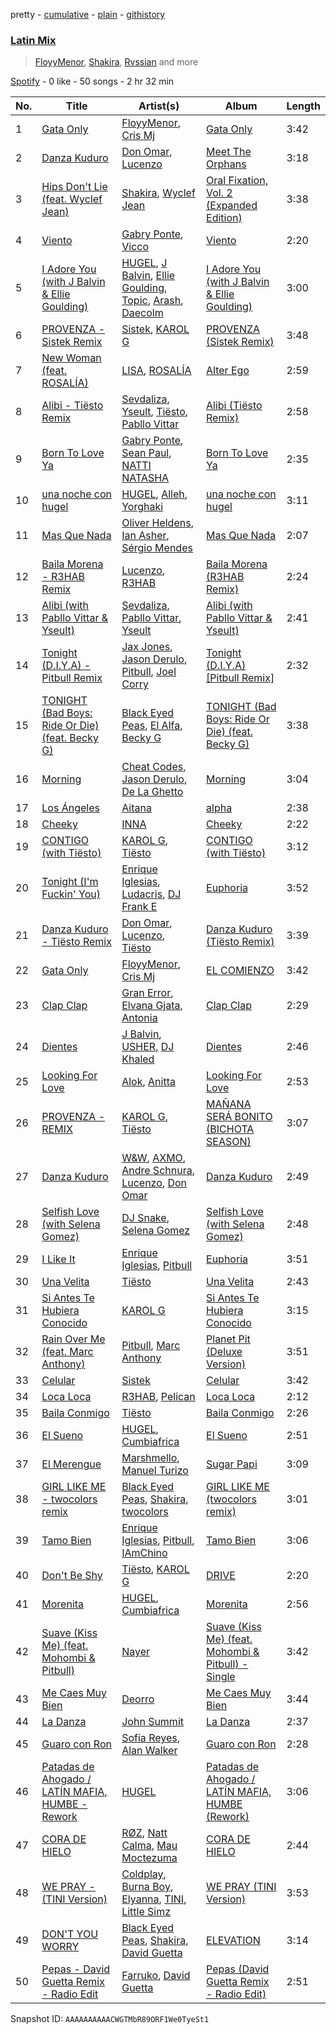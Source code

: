 pretty - [cumulative](/playlists/cumulative/37i9dQZF1EQmK1rjZuPGDt.md) - [plain](/playlists/plain/37i9dQZF1EQmK1rjZuPGDt) - [githistory](https://github.githistory.xyz/mdn522/spotify-playlist-archive/blob/main/playlists/plain/37i9dQZF1EQmK1rjZuPGDt)

### [Latin Mix](https://open.spotify.com/playlist/37i9dQZF1EQmK1rjZuPGDt)

> <a href=spotify:playlist:37i9dQZF1EIY2YWrggB9aV>FloyyMenor</a>, <a href=spotify:playlist:37i9dQZF1EIZdFHPjFQhbv>Shakira</a>, <a href=spotify:playlist:37i9dQZF1EIVbHGTWZtRzS>Rvssian</a> and more

[Spotify](https://open.spotify.com/user/spotify) - 0 like - 50 songs - 2 hr 32 min

| No. | Title | Artist(s) | Album | Length |
|---|---|---|---|---|
| 1 | [Gata Only](https://open.spotify.com/track/6XjDF6nds4DE2BBbagZol6) | [FloyyMenor](https://open.spotify.com/artist/7CvTknweLr9feJtRGrpDBy), [Cris Mj](https://open.spotify.com/artist/1Yj5Xey7kTwvZla8sqdsdE) | [Gata Only](https://open.spotify.com/album/5tSQtQGkrCJx3hoQxmLgfM) | 3:42 |
| 2 | [Danza Kuduro](https://open.spotify.com/track/2a1o6ZejUi8U3wzzOtCOYw) | [Don Omar](https://open.spotify.com/artist/33ScadVnbm2X8kkUqOkC6Z), [Lucenzo](https://open.spotify.com/artist/5bv5RplEOwdCvhq0EILh9E) | [Meet The Orphans](https://open.spotify.com/album/6mGDfbDErYIJsmSewvccWm) | 3:18 |
| 3 | [Hips Don't Lie \(feat\. Wyclef Jean\)](https://open.spotify.com/track/3ZFTkvIE7kyPt6Nu3PEa7V) | [Shakira](https://open.spotify.com/artist/0EmeFodog0BfCgMzAIvKQp), [Wyclef Jean](https://open.spotify.com/artist/7aBzpmFXB4WWpPl2F7RjBe) | [Oral Fixation, Vol\. 2 \(Expanded Edition\)](https://open.spotify.com/album/5ppnlEoj4HdRRdRihnY3jU) | 3:38 |
| 4 | [Viento](https://open.spotify.com/track/4OIJAOZkj6ChEvSIzUKDmQ) | [Gabry Ponte](https://open.spotify.com/artist/5ENS85nZShljwNgg4wFD7D), [Vicco](https://open.spotify.com/artist/2z1MpPojFcvxYcEAx0lT6w) | [Viento](https://open.spotify.com/album/33HL0gjp6NMr4Yn9skMj4s) | 2:20 |
| 5 | [I Adore You \(with J Balvin & Ellie Goulding\)](https://open.spotify.com/track/03L6HaDf0AFmlsHhq7Ewoi) | [HUGEL](https://open.spotify.com/artist/5PlfkPxwCpRRWQJBxCa0By), [J Balvin](https://open.spotify.com/artist/1vyhD5VmyZ7KMfW5gqLgo5), [Ellie Goulding](https://open.spotify.com/artist/0X2BH1fck6amBIoJhDVmmJ), [Topic](https://open.spotify.com/artist/0u6GtibW46tFX7koQ6uNJZ), [Arash](https://open.spotify.com/artist/7hQmAXAzWI6D350VTgkKTG), [Daecolm](https://open.spotify.com/artist/1IFAU4mznUcfPVP9z2c24N) | [I Adore You \(with J Balvin & Ellie Goulding\)](https://open.spotify.com/album/7AcEvOjGlIzl1P9EDrOooc) | 3:00 |
| 6 | [PROVENZA \- Sistek Remix](https://open.spotify.com/track/2SYfJeselsgIJ1yK0NgCto) | [Sistek](https://open.spotify.com/artist/7AfIBbjDpPR6FlLWLsAcHu), [KAROL G](https://open.spotify.com/artist/790FomKkXshlbRYZFtlgla) | [PROVENZA \(Sistek Remix\)](https://open.spotify.com/album/2pbds46rDlZp6BjwcOi7vl) | 3:48 |
| 7 | [New Woman \(feat\. ROSALÍA\)](https://open.spotify.com/track/5UmfBGfRJgjZ8CdhgffabQ) | [LISA](https://open.spotify.com/artist/5L1lO4eRHmJ7a0Q6csE5cT), [ROSALÍA](https://open.spotify.com/artist/7ltDVBr6mKbRvohxheJ9h1) | [Alter Ego](https://open.spotify.com/album/5eoWRkeplmcCL97afSMJVm) | 2:59 |
| 8 | [Alibi \- Tiësto Remix](https://open.spotify.com/track/28mTF5uRWpndySLabPPTZL) | [Sevdaliza](https://open.spotify.com/artist/5MraexJKZDrQYzS98kNwie), [Yseult](https://open.spotify.com/artist/1QsdzIKkTT5gDFj8GB1cIX), [Tiësto](https://open.spotify.com/artist/2o5jDhtHVPhrJdv3cEQ99Z), [Pabllo Vittar](https://open.spotify.com/artist/6tzRZ39aZlNqlUzQlkuhDV) | [Alibi \(Tiësto Remix\)](https://open.spotify.com/album/2Zh6Oz9pR5zYF3vEno5jV5) | 2:58 |
| 9 | [Born To Love Ya](https://open.spotify.com/track/5Nwh8kghoqebxmco5ZWbDt) | [Gabry Ponte](https://open.spotify.com/artist/5ENS85nZShljwNgg4wFD7D), [Sean Paul](https://open.spotify.com/artist/3Isy6kedDrgPYoTS1dazA9), [NATTI NATASHA](https://open.spotify.com/artist/1GDbiv3spRmZ1XdM1jQbT7) | [Born To Love Ya](https://open.spotify.com/album/4dx4jGH35HYUcRT6vNQjPo) | 2:35 |
| 10 | [una noche con hugel](https://open.spotify.com/track/2iamvJ8dFSfapKYEtEYFun) | [HUGEL](https://open.spotify.com/artist/5PlfkPxwCpRRWQJBxCa0By), [Alleh](https://open.spotify.com/artist/3DeOmVSmpv7WknXoo1OS8p), [Yorghaki](https://open.spotify.com/artist/4eq1q0o9XPyNq9RG3fNDD1) | [una noche con hugel](https://open.spotify.com/album/2TWRbmPRKGGp3iiREkKyjT) | 3:11 |
| 11 | [Mas Que Nada](https://open.spotify.com/track/6yW6Q8ZPgDBQA1yHWL4Jmh) | [Oliver Heldens](https://open.spotify.com/artist/5nki7yRhxgM509M5ADlN1p), [Ian Asher](https://open.spotify.com/artist/5IrxhrMyvZxzgPYrC9j2km), [Sérgio Mendes](https://open.spotify.com/artist/65c5si0ePAwkOCn4M35Ho7) | [Mas Que Nada](https://open.spotify.com/album/44wLGCkvr83VxYsioCROFf) | 2:07 |
| 12 | [Baila Morena \- R3HAB Remix](https://open.spotify.com/track/4nQt8jf7YtvFFNoTI2uE2Y) | [Lucenzo](https://open.spotify.com/artist/5bv5RplEOwdCvhq0EILh9E), [R3HAB](https://open.spotify.com/artist/6cEuCEZu7PAE9ZSzLLc2oQ) | [Baila Morena \(R3HAB Remix\)](https://open.spotify.com/album/2OgaEdrn242dNwscn4cGzv) | 2:24 |
| 13 | [Alibi \(with Pabllo Vittar & Yseult\)](https://open.spotify.com/track/5496lks6V3fh1mZAB6IAap) | [Sevdaliza](https://open.spotify.com/artist/5MraexJKZDrQYzS98kNwie), [Pabllo Vittar](https://open.spotify.com/artist/6tzRZ39aZlNqlUzQlkuhDV), [Yseult](https://open.spotify.com/artist/1QsdzIKkTT5gDFj8GB1cIX) | [Alibi \(with Pabllo Vittar & Yseult\)](https://open.spotify.com/album/2m0euKZUDcoyEXHIS5MFCq) | 2:41 |
| 14 | [Tonight \(D.I.Y.A\) \- Pitbull Remix](https://open.spotify.com/track/5tLCZ73pEFUzxEd1W4DeCs) | [Jax Jones](https://open.spotify.com/artist/4Q6nIcaBED8qUel8bBx6Cr), [Jason Derulo](https://open.spotify.com/artist/07YZf4WDAMNwqr4jfgOZ8y), [Pitbull](https://open.spotify.com/artist/0TnOYISbd1XYRBk9myaseg), [Joel Corry](https://open.spotify.com/artist/6DgP9otnZw5z6daOntINxp) | [Tonight \(D.I.Y.A\) \[Pitbull Remix\]](https://open.spotify.com/album/0EIZb3DTMZlZt2FLndqpSY) | 2:32 |
| 15 | [TONIGHT \(Bad Boys: Ride Or Die\) \(feat\. Becky G\)](https://open.spotify.com/track/237t7ZswmEnZChpNZ0zscx) | [Black Eyed Peas](https://open.spotify.com/artist/1yxSLGMDHlW21z4YXirZDS), [El Alfa](https://open.spotify.com/artist/2oQX8QiMXOyuqbcZEFsZfm), [Becky G](https://open.spotify.com/artist/4obzFoKoKRHIphyHzJ35G3) | [TONIGHT \(Bad Boys: Ride Or Die\) \(feat\. Becky G\)](https://open.spotify.com/album/06OlGmd9PuKK8CXYw7xiEu) | 3:38 |
| 16 | [Morning](https://open.spotify.com/track/1KSknsaLLPqWKLlVRSu8BA) | [Cheat Codes](https://open.spotify.com/artist/7DMveApC7UnC2NPfPvlHSU), [Jason Derulo](https://open.spotify.com/artist/07YZf4WDAMNwqr4jfgOZ8y), [De La Ghetto](https://open.spotify.com/artist/3EiLUeyEcA6fbRPSHkG5kb) | [Morning](https://open.spotify.com/album/4D7zQeGF6jNh2zaJmvVnuu) | 3:04 |
| 17 | [Los Ángeles](https://open.spotify.com/track/0knbcslkZje0qdsqbd8jwj) | [Aitana](https://open.spotify.com/artist/7eLcDZDYHXZCebtQmVFL25) | [alpha](https://open.spotify.com/album/7itZH9cqWCweOqCGsjWlLx) | 2:38 |
| 18 | [Cheeky](https://open.spotify.com/track/7xePsiaOdxT9lkTck9Uv8t) | [INNA](https://open.spotify.com/artist/2w9zwq3AktTeYYMuhMjju8) | [Cheeky](https://open.spotify.com/album/6lLyrH0Und9dYATr4F9Pjh) | 2:22 |
| 19 | [CONTIGO \(with Tiësto\)](https://open.spotify.com/track/4UkUxO2WlKLc0Q1iEutGGh) | [KAROL G](https://open.spotify.com/artist/790FomKkXshlbRYZFtlgla), [Tiësto](https://open.spotify.com/artist/2o5jDhtHVPhrJdv3cEQ99Z) | [CONTIGO \(with Tiësto\)](https://open.spotify.com/album/2mKcYIgv7ItYDQXke3uprl) | 3:12 |
| 20 | [Tonight \(I'm Fuckin' You\)](https://open.spotify.com/track/3nMb7ToWIxYvmaIG20z6ux) | [Enrique Iglesias](https://open.spotify.com/artist/7qG3b048QCHVRO5Pv1T5lw), [Ludacris](https://open.spotify.com/artist/3ipn9JLAPI5GUEo4y4jcoi), [DJ Frank E](https://open.spotify.com/artist/4yt2wdqvcHygghx9iNUb6i) | [Euphoria](https://open.spotify.com/album/5JNhQFH8HMKQWP4SITzdoc) | 3:52 |
| 21 | [Danza Kuduro \- Tiësto Remix](https://open.spotify.com/track/7mdDd1a4TtNGqDW1lXc14o) | [Don Omar](https://open.spotify.com/artist/33ScadVnbm2X8kkUqOkC6Z), [Lucenzo](https://open.spotify.com/artist/5bv5RplEOwdCvhq0EILh9E), [Tiësto](https://open.spotify.com/artist/2o5jDhtHVPhrJdv3cEQ99Z) | [Danza Kuduro \(Tiësto Remix\)](https://open.spotify.com/album/6Kd4z1ibE3aDC6lXOs3eMV) | 3:39 |
| 22 | [Gata Only](https://open.spotify.com/track/2esZG2XFtuoWWA9AfDvSxy) | [FloyyMenor](https://open.spotify.com/artist/7CvTknweLr9feJtRGrpDBy), [Cris Mj](https://open.spotify.com/artist/1Yj5Xey7kTwvZla8sqdsdE) | [EL COMIENZO](https://open.spotify.com/album/6MikZBKCtKfPM4439yzBRz) | 3:42 |
| 23 | [Clap Clap](https://open.spotify.com/track/6vwWw8eyVwbzO3i5YqnPaU) | [Gran Error](https://open.spotify.com/artist/7ilnC3b4EuUuElf3cuStza), [Elvana Gjata](https://open.spotify.com/artist/6Cej574CUx7dHKuRHBPNp0), [Antonia](https://open.spotify.com/artist/4TLzMoEaUDkcAfIlY3Xhxn) | [Clap Clap](https://open.spotify.com/album/0q4yUDBYy1X76urz2RcWU7) | 2:29 |
| 24 | [Dientes](https://open.spotify.com/track/4vAMy0dxoyoIHGuIgKqcwm) | [J Balvin](https://open.spotify.com/artist/1vyhD5VmyZ7KMfW5gqLgo5), [USHER](https://open.spotify.com/artist/23zg3TcAtWQy7J6upgbUnj), [DJ Khaled](https://open.spotify.com/artist/0QHgL1lAIqAw0HtD7YldmP) | [Dientes](https://open.spotify.com/album/6GkydlRWHz1bNVuVV9cD9O) | 2:46 |
| 25 | [Looking For Love](https://open.spotify.com/track/2gol2X0eHr9XHvQLOi7fGS) | [Alok](https://open.spotify.com/artist/0NGAZxHanS9e0iNHpR8f2W), [Anitta](https://open.spotify.com/artist/7FNnA9vBm6EKceENgCGRMb) | [Looking For Love](https://open.spotify.com/album/48FCnfSreWk0y3jyyZjdx1) | 2:53 |
| 26 | [PROVENZA \- REMIX](https://open.spotify.com/track/7xHNDiHAqzjIKKeR8f5vhH) | [KAROL G](https://open.spotify.com/artist/790FomKkXshlbRYZFtlgla), [Tiësto](https://open.spotify.com/artist/2o5jDhtHVPhrJdv3cEQ99Z) | [MAÑANA SERÁ BONITO \(BICHOTA SEASON\)](https://open.spotify.com/album/0FqAaUEyKCyUNFE1uQPZ7i) | 3:07 |
| 27 | [Danza Kuduro](https://open.spotify.com/track/1z1WFjgfl2W1OaiLeIULmd) | [W&W](https://open.spotify.com/artist/2rTo8KIkBTFjQS7VvaKYQ4), [AXMO](https://open.spotify.com/artist/5QWt56OIzFSPRpD7VeRkbc), [Andre Schnura](https://open.spotify.com/artist/1kVBxbzTGmSjLrr3dPioHK), [Lucenzo](https://open.spotify.com/artist/5bv5RplEOwdCvhq0EILh9E), [Don Omar](https://open.spotify.com/artist/33ScadVnbm2X8kkUqOkC6Z) | [Danza Kuduro](https://open.spotify.com/album/0kl2hBWbTRfLWQ63zqMUG1) | 2:49 |
| 28 | [Selfish Love \(with Selena Gomez\)](https://open.spotify.com/track/3XoflnowYPFRPOh3uFvHcm) | [DJ Snake](https://open.spotify.com/artist/540vIaP2JwjQb9dm3aArA4), [Selena Gomez](https://open.spotify.com/artist/0C8ZW7ezQVs4URX5aX7Kqx) | [Selfish Love \(with Selena Gomez\)](https://open.spotify.com/album/0WvtxtkwXaFDLrmOl9mXDQ) | 2:48 |
| 29 | [I Like It](https://open.spotify.com/track/7HacCTm33hZYYN8DXpCYuG) | [Enrique Iglesias](https://open.spotify.com/artist/7qG3b048QCHVRO5Pv1T5lw), [Pitbull](https://open.spotify.com/artist/0TnOYISbd1XYRBk9myaseg) | [Euphoria](https://open.spotify.com/album/5JNhQFH8HMKQWP4SITzdoc) | 3:51 |
| 30 | [Una Velita](https://open.spotify.com/track/2KP7x5rt44zaTgcKBdLKkT) | [Tiësto](https://open.spotify.com/artist/2o5jDhtHVPhrJdv3cEQ99Z) | [Una Velita](https://open.spotify.com/album/3jYPfh3KxGy5wSndoME6BL) | 2:43 |
| 31 | [Si Antes Te Hubiera Conocido](https://open.spotify.com/track/6WatFBLVB0x077xWeoVc2k) | [KAROL G](https://open.spotify.com/artist/790FomKkXshlbRYZFtlgla) | [Si Antes Te Hubiera Conocido](https://open.spotify.com/album/5ylbxH7EqpsmHZCRuiYewS) | 3:15 |
| 32 | [Rain Over Me \(feat\. Marc Anthony\)](https://open.spotify.com/track/2cZrrQMjB63c0iIugYH9zS) | [Pitbull](https://open.spotify.com/artist/0TnOYISbd1XYRBk9myaseg), [Marc Anthony](https://open.spotify.com/artist/4wLXwxDeWQ8mtUIRPxGiD6) | [Planet Pit \(Deluxe Version\)](https://open.spotify.com/album/4rG0MhkU6UojACJxkMHIXB) | 3:51 |
| 33 | [Celular](https://open.spotify.com/track/28Dw5KTUvyauj8RZnc8r2N) | [Sistek](https://open.spotify.com/artist/7AfIBbjDpPR6FlLWLsAcHu) | [Celular](https://open.spotify.com/album/3kHP7PgLP8XL0iDOLOVbv5) | 3:42 |
| 34 | [Loca Loca](https://open.spotify.com/track/3JbxNrWdx6Di9I5E62vZzK) | [R3HAB](https://open.spotify.com/artist/6cEuCEZu7PAE9ZSzLLc2oQ), [Pelican](https://open.spotify.com/artist/2uzcKKlZZ4eIanI41raEZ8) | [Loca Loca](https://open.spotify.com/album/2ijafytsdehzweHgZKv2mm) | 2:12 |
| 35 | [Baila Conmigo](https://open.spotify.com/track/3KruoUtSkm84Az0bJunnxl) | [Tiësto](https://open.spotify.com/artist/2o5jDhtHVPhrJdv3cEQ99Z) | [Baila Conmigo](https://open.spotify.com/album/00RgZ3hZH9WpvBksu2hx5G) | 2:26 |
| 36 | [El Sueno](https://open.spotify.com/track/4DndSKZKWXbbBxi5lO4QUP) | [HUGEL](https://open.spotify.com/artist/5PlfkPxwCpRRWQJBxCa0By), [Cumbiafrica](https://open.spotify.com/artist/72zmP13MQQhZHt4Kl0FOTs) | [El Sueno](https://open.spotify.com/album/67oNtjg4DE8CMeOtqcEwV7) | 2:51 |
| 37 | [El Merengue](https://open.spotify.com/track/5KbBVSj6AJZ5662fO8EYFh) | [Marshmello](https://open.spotify.com/artist/64KEffDW9EtZ1y2vBYgq8T), [Manuel Turizo](https://open.spotify.com/artist/0tmwSHipWxN12fsoLcFU3B) | [Sugar Papi](https://open.spotify.com/album/4KNN5lVMc1EREJFlbppJqH) | 3:09 |
| 38 | [GIRL LIKE ME \- twocolors remix](https://open.spotify.com/track/19tO5sNxHHJcX7CUPMVykl) | [Black Eyed Peas](https://open.spotify.com/artist/1yxSLGMDHlW21z4YXirZDS), [Shakira](https://open.spotify.com/artist/0EmeFodog0BfCgMzAIvKQp), [twocolors](https://open.spotify.com/artist/7ACEUD7UsmmXrnj4OLt8f9) | [GIRL LIKE ME \(twocolors remix\)](https://open.spotify.com/album/1UKrd1cduH9EIC89bDnXRM) | 3:01 |
| 39 | [Tamo Bien](https://open.spotify.com/track/72RjC359lcwhf1cON9ppls) | [Enrique Iglesias](https://open.spotify.com/artist/7qG3b048QCHVRO5Pv1T5lw), [Pitbull](https://open.spotify.com/artist/0TnOYISbd1XYRBk9myaseg), [IAmChino](https://open.spotify.com/artist/0b2GL7Y02vu50qieoQmw1w) | [Tamo Bien](https://open.spotify.com/album/2K3vXTZjcuWR8H8LgvJ8Yk) | 3:06 |
| 40 | [Don't Be Shy](https://open.spotify.com/track/0v2Swij0g2VfvSq3c3uaG3) | [Tiësto](https://open.spotify.com/artist/2o5jDhtHVPhrJdv3cEQ99Z), [KAROL G](https://open.spotify.com/artist/790FomKkXshlbRYZFtlgla) | [DRIVE](https://open.spotify.com/album/1Pl9ZGXwayXPg5qRVpYo74) | 2:20 |
| 41 | [Morenita](https://open.spotify.com/track/0pIiCv0GdhtsOjCJ5Y7zHj) | [HUGEL](https://open.spotify.com/artist/5PlfkPxwCpRRWQJBxCa0By), [Cumbiafrica](https://open.spotify.com/artist/72zmP13MQQhZHt4Kl0FOTs) | [Morenita](https://open.spotify.com/album/4zMIwkKxRg5oo8ekxOKqHW) | 2:56 |
| 42 | [Suave \(Kiss Me\) \(feat\. Mohombi & Pitbull\)](https://open.spotify.com/track/77ePeF9L2QKvKrSsWpJXBF) | [Nayer](https://open.spotify.com/artist/1ruutHJcECI7cos2n5TqpO) | [Suave \(Kiss Me\) \(feat\. Mohombi & Pitbull\) \- Single](https://open.spotify.com/album/4UX2aOcTCIC1D17b0ApqKH) | 3:42 |
| 43 | [Me Caes Muy Bien](https://open.spotify.com/track/43fkBqA49nXFi3Ju4i4R6w) | [Deorro](https://open.spotify.com/artist/6VD4UEUPvtsemqD3mmTqCR) | [Me Caes Muy Bien](https://open.spotify.com/album/3nXfTqiKI0vkCxHZQj74O2) | 3:44 |
| 44 | [La Danza](https://open.spotify.com/track/6KNlhaeBrlHUsVItPrpkyn) | [John Summit](https://open.spotify.com/artist/7kNqXtgeIwFtelmRjWv205) | [La Danza](https://open.spotify.com/album/0u1tZn9C4Gcx3zdLQQjAFA) | 2:37 |
| 45 | [Guaro con Ron](https://open.spotify.com/track/09Hf0Ef5ViOn3o6BIrmNwM) | [Sofía Reyes](https://open.spotify.com/artist/0haZhu4fFKt0Ag94kZDiz2), [Alan Walker](https://open.spotify.com/artist/7vk5e3vY1uw9plTHJAMwjN) | [Guaro con Ron](https://open.spotify.com/album/77QMET8x0AvIlMarJmLZU2) | 2:28 |
| 46 | [Patadas de Ahogado / LATÍN MAFIA, HUMBE \- Rework](https://open.spotify.com/track/14S2VMZRhekYGluotZ4pqg) | [HUGEL](https://open.spotify.com/artist/5PlfkPxwCpRRWQJBxCa0By) | [Patadas de Ahogado / LATÍN MAFIA, HUMBE \(Rework\)](https://open.spotify.com/album/4XNpw8KZFcml3E0wz4ZyYx) | 3:06 |
| 47 | [CORA DE HIELO](https://open.spotify.com/track/4ZzxVQZcZWcLjfiOA3hRH8) | [RØZ](https://open.spotify.com/artist/0aULg7LximLNhI6lLzxcXI), [Natt Calma](https://open.spotify.com/artist/5Y33YrC415THaEjOYhzDUH), [Mau Moctezuma](https://open.spotify.com/artist/1oSRId8yJK5I7KMtD5gp3q) | [CORA DE HIELO](https://open.spotify.com/album/2ktxw6j04fB9NmqOv5ck0z) | 2:44 |
| 48 | [WE PRAY \- \(TINI Version\)](https://open.spotify.com/track/6OICQoNsUIcYsirqoDo08Y) | [Coldplay](https://open.spotify.com/artist/4gzpq5DPGxSnKTe4SA8HAU), [Burna Boy](https://open.spotify.com/artist/3wcj11K77LjEY1PkEazffa), [Elyanna](https://open.spotify.com/artist/0jIWKlfmD4Ew7HeVVrq03g), [TINI](https://open.spotify.com/artist/7vXDAI8JwjW531ouMGbfcp), [Little Simz](https://open.spotify.com/artist/6eXZu6O7nAUA5z6vLV8NKI) | [WE PRAY \(TINI Version\)](https://open.spotify.com/album/7JTrcbIR88dkMfNvdxcZBO) | 3:53 |
| 49 | [DON'T YOU WORRY](https://open.spotify.com/track/0YJW8OXw8G1xDfkzaID3vv) | [Black Eyed Peas](https://open.spotify.com/artist/1yxSLGMDHlW21z4YXirZDS), [Shakira](https://open.spotify.com/artist/0EmeFodog0BfCgMzAIvKQp), [David Guetta](https://open.spotify.com/artist/1Cs0zKBU1kc0i8ypK3B9ai) | [ELEVATION](https://open.spotify.com/album/1jH4f6N9caSeq3VwwtTHLn) | 3:14 |
| 50 | [Pepas \- David Guetta Remix \- Radio Edit](https://open.spotify.com/track/5fWG4JDot8nHCte7gUdMUS) | [Farruko](https://open.spotify.com/artist/329e4yvIujISKGKz1BZZbO), [David Guetta](https://open.spotify.com/artist/1Cs0zKBU1kc0i8ypK3B9ai) | [Pepas \(David Guetta Remix \- Radio Edit\)](https://open.spotify.com/album/33Tinkyhfj60QVXtZIArYJ) | 2:51 |

Snapshot ID: `AAAAAAAAAACWGTMbR89ORF1We0TyeSt1`
